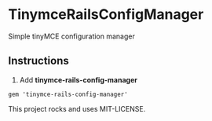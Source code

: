 # TinymceRailsConfigManager
Simple tinyMCE configuration manager

## Instructions

1. Add **tinymce-rails-config-manager** 

` gem 'tinymce-rails-config-manager' `

This project rocks and uses MIT-LICENSE.